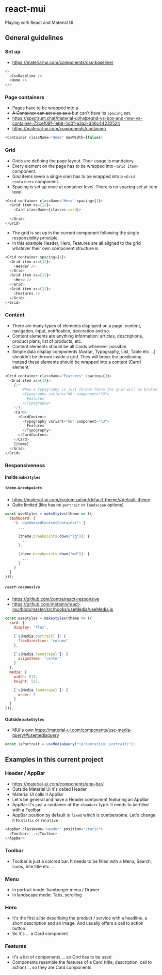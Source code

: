# react-mui

Playing with React and Material UI.

## General guidelines

### Set up

- https://material-ui.com/components/css-baseline/

```js
<>
  <CssBaseline />
  <Home />
</>
```

### Page containers

- Pages have to be wrapped into a <Container/>
- ~~A Container can act also as a <Grid container />~~ but can't have its `spacing` set.
- https://spectrum.chat/material-ui/help/grid-vs-box-and-now-vs-container~73cef09f-1eb9-4d0f-a3a3-d46c44232524
- https://material-ui.com/components/container/

```js
<Container className="Home" maxWidth={false}>
```

### Grid

- Grids are defining the page layout. Their usage is mandatory.
- Every element on the page has to be wrapped into `<Grid item>` component.
- Grid items (even a single one) has to be wrapped into a `<Grid container>` component.
- Spacing is set up once at container level. There is no spacing set at item level.

```js
<Grid container className="Hero" spacing={1}>
  <Grid item xs={12}>
	<Card className={classes.card}>
	...
  </Grid>
</Grid>
```

- The grid is set up in the current component following the single responsibility principle.
- In this example Header, Hero, Features are all aligned to the grid whatever their own component structure is

```js
<Grid container spacing={1}>
  <Grid item xs={12}>
    <Header />
  </Grid>
  <Grid item xs={12}>
    <Hero />
  </Grid>
  <Grid item xs={12}>
    <Features />
  </Grid>
</Grid>
```

### Content

- There are many types of elements displayed on a page: content, navigation, input, notification, decoration and so.
- Content elements are anything information: articles, descriptions, product plans, list of products, etc.
- Content elements should be all Cards whenever possible.
- Simple data display components (Avatar, Typography, List, Table etc ...) shouldn't be thrown inside a grid. They will break the positioning. Instead these elements should be wrapped into a content (Card) element.

```js
<Grid container className="Features" spacing={3}>
  <Grid item xs={12}>
    {/*
		When a Typography is just thrown there the grid will be broken
		<Typography variant="h6" component="h3">
		  Features
		</Typography>
	*/}
    <Card>
      <CardContent>
        <Typography variant="h6" component="h3">
          Features
        </Typography>
      </CardContent>
    </Card>
    {items}
  </Grid>
</Grid>
```

### Responsiveness

#### Inside `makeStyles`

##### `theme.breakpoints`

- https://material-ui.com/customization/default-theme/#default-theme
- Quite limited (like has no `portrait` or `landscape` options)

```js
const useStyles = makeStyles(theme => ({
  dashboard: {
    "& .dashboardContentContainer": {
      ...

      [theme.breakpoints.down("lg")]: {
        ...
      },

      [theme.breakpoints.down("md")]: {
        ...
      }
    }
  }
}));
```

##### `react-responsive`

- https://github.com/contra/react-responsive
- https://github.com/metamn/react-mui/blob/master/src/hooks/useMedia/useMedia.js

```js
const useStyles = makeStyles(theme => ({
  card: {
    display: "flex",

    [`${Media.portrait}`]: {
      flexDirection: "column"
    },

    [`${Media.landscape}`]: {
      alignItems: "center"
    }
  },
  media: {
    width: 512,
    height: 512,

    [`${Media.landscape}`]: {
      order: 2
    }
  }
}));
```

#### Outside `makeStyles`

- MUI's own https://material-ui.com/components/use-media-query/#usemediaquery

```js
const isPortrait = useMediaQuery("(orientation: portrait)");
```

## Examples in this current project

### Header / AppBar

- https://material-ui.com/components/app-bar/
- Outside Material UI it's called Header
- Material UI calls it AppBar
- Let's be general and have a Header component featuring an AppBar
- AppBar it's just a container of the `<header>` type. It needs to be filled with a Toolbar
- AppBar position by default is `fixed` which is cumbersome. Let's change it to `static` or `relative`

```js
<AppBar className="Header" position="static">
  <Toolbar>...</Toolbar>
</AppBar>
```

### Toolbar

- Toolbar is just a colored bar. It needs to be filled with a Menu, Search, Icons, Site title etc ...

### Menu

- In portrait mode: hamburger menu / Drawer
- In landscape mode: Tabs, scrolling

### Hero

- It's the first _slide_ describing the product / service with a headline, a short description and an image. And usually offers a call to action button.
- So it's ... a Card component

### Features

- It's a list of components ... so Grid has to be used
- Components resemble the features of a Card (title, description, call to action) ... so they are Card components
